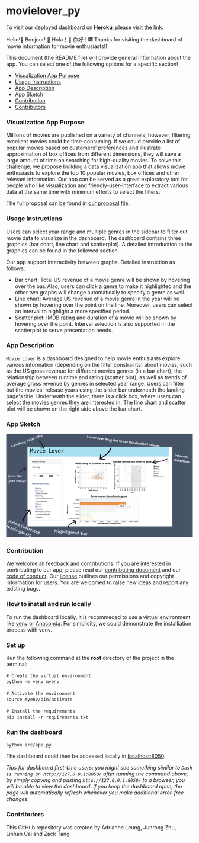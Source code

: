 # movielover_py

To visit our deployed dashboard on **Heroku**, please visit the [link](https://dsci532-group21-movielover.herokuapp.com/).

Hello!🍺  Bonjour! 🎉  Hola！👋  你好！🎆  Thanks for visiting the dashboard of movie information for movie enthusiasts!!

This document (the README file) will provide general information about the app. You can select one of the following options for a specific section!
 
* [Visualization App Purpose](#visualization-app-purpose)
* [Usage Instructions](#usage-instructions)
* [App Description](#app-description)
* [App Sketch](#app-sketch)
* [Contribution](#contribution)
* [Contributors](#contributors)

### Visualization App Purpose

Millions of movies are published on a variety of channels; however, filtering excellent movies could be time-consuming. If we could provide a list of popular movies based on customers' preferences and illustrate approximation of box offices from different dimensions, they will save a large amount of time on searching for high-quality movies. To solve this challenge, we propose building a data visualization app that allows movie enthusiasts to explore the top 10 popular movies, box offices and other relevant information. Our app can be served as a great exploratory tool for people who like visualization and friendly-user-interface to extract various data at the same time with minimum efforts to select the filters.

The full proposal can be found in [our proposal file](https://github.com/UBC-MDS/movielover_py/blob/main/docs/proposal.md).

### Usage Instructions

Users can select year range and multiple genres in the sidebar to filter out movie data to visualize in the dashboard. The dashboard contains three graphics (bar chart, line chart and scatterplot). A detailed introduction to the graphics can be found in the followed section.

Our app support interactivity between graphs. Detailed instruction as follows:
- Bar chart: Total US revenue of a movie genre will be shown by hovering over the bar. Also, users can click a genre to make it highlighted and the other two graphs will change automatically to specify a genre as well.
- Line chart: Average US revenue of a movie genre in the year will be shown by hovering over the point on the line. Moreover, users can select an interval to highlight a more specified period.
- Scatter plot: IMDB rating and duration of a movie will be shown by hovering over the point. Interval selection is also supported in the scatterplot to serve presentation needs. 

### App Description

`Movie Lover` is a dashboard designed to help movie enthusiasts explore various information (depending on the filter constraints) about movies, such as the US gross revenue for different movies genres (in a bar chart), the relationship between runtime and rating (scatter plot), as well as trends of average gross revenue by genres in selected year range. Users can filter out the movies' release years using the slider bar underneath the landing page's title. Underneath the slider, there is a click box, where users can select the movies genres they are interested in. The line chart and scatter plot will be shown on the right side above the bar chart.

### App Sketch  

![](img/sketch_v2.png)

### Contribution

We welcome all feedback and contributions. If you are interested in contributing to our app, please read our [contributing document](https://github.com/UBC-MDS/movielover_py/blob/main/CONTRIBUTING.md) and our [code of conduct](https://github.com/UBC-MDS/movielover_py/blob/main/CODE_OF_CONDUCT.md). Our [license](https://github.com/UBC-MDS/movielover_py/blob/main/LICENSE) outlines our permissions and copyright information for users. You are welcomed to raise new ideas and report any existing bugs. 

### How to install and run locally

To run the dashboard locally, it is recommeded to use a virtual environment like [venv](https://docs.python.org/3/library/venv.html) or [Anaconda](https://www.anaconda.com/). For simplicity, we could demonstrate the installiation process with venv.

### Set up

Run the following command at the **root** directory of the project in the terminal:

```
# Create the virtual environment
python -m venv myenv

# Activate the environment
source myenv/bin/activate

# Install the requirements
pip install -r requirements.txt
```

### Run the dashboard

```
python src/app.py
```

The dashboard could then be accessed locally in <localhost:8050>. 

*Tips for dashboard first-time users: you might see something similar to `Dash is running on http://127.0.0.1:8050/` after running the command above, by simply copying and pasting `http://127.0.0.1:8050/` to a browser, you will be able to view the dashboard. If you keep the dashboard open, the page will automatically refresh whenever you make additional error-free changes.* 


### Contributors

This GitHub repository was created by Adrianne Leung, Junrong Zhu, Linhan Cai and Zack Tang.
